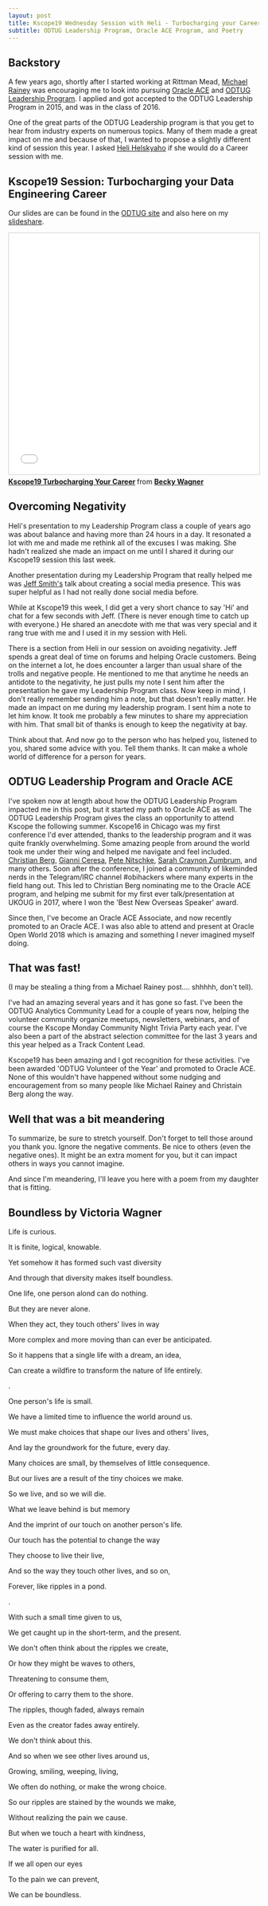 ```yaml
---
layout: post
title: Kscope19 Wednesday Session with Heli - Turbocharging your Career
subtitle: ODTUG Leadership Program, Oracle ACE Program, and Poetry
---
```


## Backstory

A few years ago, shortly after I started working at Rittman Mead, [Michael Rainey](https://www.linkedin.com/in/rainey/) was encouraging me to look into pursuing [Oracle ACE](https://www.oracle.com/technetwork/community/oracle-ace/index.html) and [ODTUG Leadership Program](https://www.odtug.com/page/leadership). I applied and got accepted to the ODTUG Leadership Program in 2015, and was in the class of 2016.

One of the great parts of the ODTUG Leadership program is that you get to hear from industry experts on numerous topics. Many of them made a great impact on me and because of that, I wanted to propose a slightly different kind of session this year. I asked [Heli Helskyaho](https://www.linkedin.com/in/helihelskyaho/) if she would do a Career session with me.

## Kscope19 Session: Turbocharging your Data Engineering Career

Our slides are can be found in the [ODTUG site](https://kscope19.odtug.com/e/in/eid=32&s=2568&print=1&req=info) and also here on my [slideshare](https://www.slideshare.net/RebeccaWagner1/kscope19-turbocharging-your-career).

<iframe src="//www.slideshare.net/slideshow/embed_code/key/j0vyS7QR9ulWQD" width="595" height="485" frameborder="0" marginwidth="0" marginheight="0" scrolling="no" style="border:1px solid #CCC; border-width:1px; margin-bottom:5px; max-width: 100%;" allowfullscreen> </iframe> <div style="margin-bottom:5px"> <strong> <a href="//www.slideshare.net/RebeccaWagner1/kscope19-turbocharging-your-career" title="Kscope19 Turbocharging Your Career" target="_blank">Kscope19 Turbocharging Your Career</a> </strong> from <strong><a href="https://www.slideshare.net/RebeccaWagner1" target="_blank">Becky Wagner</a></strong> </div>

## Overcoming Negativity

Heli's presentation to my Leadership Program class a couple of years ago was about balance and having more than 24 hours in a day. It resonated a lot with me and made me rethink all of the excuses I was making. She hadn't realized she made an impact on me until I shared it during our Kscope19 session this last week.

Another presentation during my Leadership Program that really helped me was [Jeff Smith's](https://www.linkedin.com/in/thatjeffsmith/) talk about creating a social media presence. This was super helpful as I had not really done social media before.

While at Kscope19 this week, I did get a very short chance to say 'Hi' and chat for a few seconds with Jeff. (There is never enough time to catch up with everyone.) He shared an anecdote with me that was very special and it rang true with me and I used it in my session with Heli.

There is a section from Heli in our session on avoiding negativity. Jeff spends a great deal of time on forums and helping Oracle customers. Being on the internet a lot, he does encounter a larger than usual share of the trolls and negative people. He mentioned to me that anytime he needs an antidote to the negativity, he just pulls my note I sent him after the presentation he gave my Leadership Program class. Now keep in mind, I don't really remember sending him a note, but that doesn't really matter. He made an impact on me during my leadership program. I sent him a note to let him know. It took me probably a few minutes to share my appreciation with him. That small bit of thanks is enough to keep the negativity at bay.

Think about that. And now go to the person who has helped you, listened to you, shared some advice with you. Tell them thanks. It can make a whole world of difference for a person for years.

## ODTUG Leadership Program and Oracle ACE

I've spoken now at length about how the ODTUG Leadership Program impacted me in this post, but it started my path to Oracle ACE as well. The ODTUG Leadership Program gives the class an opportunity to attend Kscope the following summer. Kscope16 in Chicago was my first conference I'd ever attended, thanks to the leadership program and it was quite frankly overwhelming. Some amazing people from around the world took me under their wing and helped me navigate and feel included. [Christian Berg](https://www.linkedin.com/in/bergch/), [Gianni Ceresa](https://www.linkedin.com/in/gceresa/), [Pete Nitschke](https://www.linkedin.com/in/peter-nitschke/), [Sarah Craynon Zumbrum](https://www.linkedin.com/in/sczumbrum/), and many others. Soon after the conference, I joined a community of likeminded nerds in the Telegram/IRC channel #obihackers where many experts in the field hang out. This led to Christian Berg nominating me to the Oracle ACE program, and helping me submit for my first ever talk/presentation at UKOUG in 2017, where I won the 'Best New Overseas Speaker' award.

Since then, I've become an Oracle ACE Associate, and now recently promoted to an Oracle ACE. I was also able to attend and present at Oracle Open World 2018 which is amazing and something I never imagined myself doing.

## That was fast!

(I may be stealing a thing from a Michael Rainey post.... shhhhh, don't tell).

I've had an amazing several years and it has gone so fast. I've been the ODTUG Analytics Community Lead for a couple of years now, helping the volunteer community organize meetups, newsletters, webinars, and of course the Kscope Monday Community Night Trivia Party each year. I've also been a part of the abstract selection committee for the last 3 years and this year helped as a Track Content Lead.

Kscope19 has been amazing and I got recognition for these activities. I've been awarded 'ODTUG Volunteer of the Year' and promoted to Oracle ACE. None of this wouldn't have happened without some nudging and encouragement from so many people like Michael Rainey and Christain Berg along the way.

## Well that was a bit meandering

To summarize, be sure to stretch yourself. Don't forget to tell those around you thank you. Ignore the negative comments. Be nice to others (even the negative ones). It might be an extra moment for you, but it can impact others in ways you cannot imagine.

And since I'm meandering, I'll leave you here with a poem from my daughter that is fitting.

## Boundless by Victoria Wagner


Life is curious.  

It is finite, logical, knowable.  

Yet somehow it has formed such vast diversity  

And through that diversity makes itself boundless.  

One life, one person alond can do nothing.  

But they are never alone.  

When they act, they touch others' lives in way  

More complex and more moving than can ever be anticipated.  

So it happens that a single life with a dream, an idea,  

Can create a wildfire to transform the nature of life entirely.  

  .

One person's life is small.  

We have a limited time to influence the world around us.  

We must make choices that shape our lives and others' lives,  

And lay the groundwork for the future, every day.  

Many choices are small, by themselves of little consequence.  

But our lives are a result of the tiny choices we make.  

So we live, and so we will die.  

What we leave behind is but memory  

And the imprint of our touch on another person's life.  

Our touch has the potential to change the way  

They choose to live their live,  

And so the way they touch other lives, and so on,  

Forever, like ripples in a pond.  

  .

With such a small time given to us,  

We get caught up in the short-term, and the present.  

We don't often think about the ripples we create,  

Or how they might be waves to others,  

Threatening to consume them,  

Or offering to carry them to the shore.  

The ripples, though faded, always remain  

Even as the creator fades away entirely.  

We don't think about this.  

And so when we see other lives around us,  

Growing, smiling, weeping, living,  

We often do nothing, or make the wrong choice.  

So our ripples are stained by the wounds we make,  

Without realizing the pain we cause.  

But when we touch a heart with kindness,  

The water is purified for all.  

If we all open our eyes  

To the pain we can prevent,  

We can be boundless.  
